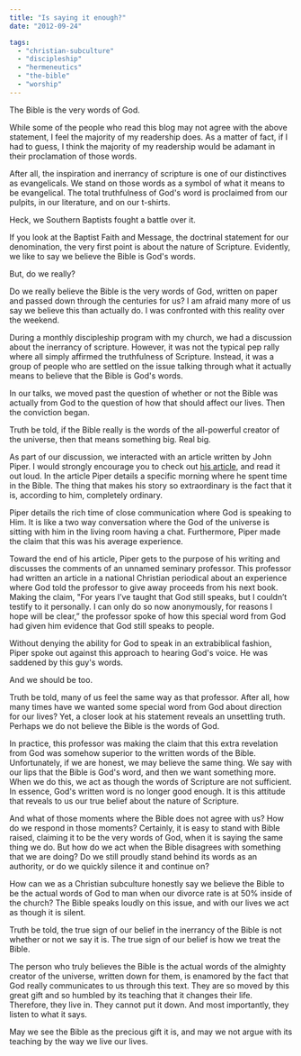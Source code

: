 ```yaml
---
title: "Is saying it enough?"
date: "2012-09-24"

tags: 
  - "christian-subculture"
  - "discipleship"
  - "hermeneutics"
  - "the-bible"
  - "worship"
---
```


The Bible is the very words of God.

While some of the people who read this blog may not agree with the above statement, I feel the majority of my readership does. As a matter of fact, if I had to guess, I think the majority of my readership would be adamant in their proclamation of those words.

After all, the inspiration and inerrancy of scripture is one of our distinctives as evangelicals. We stand on those words as a symbol of what it means to be evangelical. The total truthfulness of God's word is proclaimed from our pulpits, in our literature, and on our t-shirts.

Heck, we Southern Baptists fought a battle over it.

If you look at the Baptist Faith and Message, the doctrinal statement for our denomination, the very first point is about the nature of Scripture. Evidently, we like to say we believe the Bible is God's words.

But, do we really?

Do we really believe the Bible is the very words of God, written on paper and passed down through the centuries for us? I am afraid many more of us say we believe this than actually do. I was confronted with this reality over the weekend.

During a monthly discipleship program with my church, we had a discussion about the inerrancy of scripture. However, it was not the typical pep rally where all simply affirmed the truthfulness of Scripture. Instead, it was a group of people who are settled on the issue talking through what it actually means to believe that the Bible is God's words.

In our talks, we moved past the question of whether or not the Bible was actually from God to the question of how that should affect our lives. Then the conviction began.

Truth be told, if the Bible really is the words of the all-powerful creator of the universe, then that means something big. Real big.

As part of our discussion, we interacted with an article written by John Piper. I would strongly encourage you to check out [his article](http://www.desiringgod.org/resource-library/taste-see-articles/the-morning-i-heard-the-voice-of-god), and read it out loud. In the article Piper details a specific morning where he spent time in the Bible. The thing that makes his story so extraordinary is the fact that it is, according to him, completely ordinary.

Piper details the rich time of close communication where God is speaking to Him. It is like a two way conversation where the God of the universe is sitting with him in the living room having a chat. Furthermore, Piper made the claim that this was his average experience.

Toward the end of his article, Piper gets to the purpose of his writing and discusses the comments of an unnamed seminary professor. This professor had written an article in a national Christian periodical about an experience where God told the professor to give away proceeds from his next book. Making the claim, "For years I’ve taught that God still speaks, but I couldn’t testify to it personally. I can only do so now anonymously, for reasons I hope will be clear,” the professor spoke of how this special word from God had given him evidence that God still speaks to people.

Without denying the ability for God to speak in an extrabiblical fashion, Piper spoke out against this approach to hearing God's voice. He was saddened by this guy's words.

And we should be too.

Truth be told, many of us feel the same way as that professor. After all, how many times have we wanted some special word from God about direction for our lives? Yet, a closer look at his statement reveals an unsettling truth. Perhaps we do not believe the Bible is the words of God.

In practice, this professor was making the claim that this extra revelation from God was somehow superior to the written words of the Bible. Unfortunately, if we are honest, we may believe the same thing. We say with our lips that the Bible is God's word, and then we want something more. When we do this, we act as though the words of Scripture are not sufficient. In essence, God's written word is no longer good enough. It is this attitude that reveals to us our true belief about the nature of Scripture.

And what of those moments where the Bible does not agree with us? How do we respond in those moments? Certainly, it is easy to stand with Bible raised, claiming it to be the very words of God, when it is saying the same thing we do. But how do we act when the Bible disagrees with something that we are doing? Do we still proudly stand behind its words as an authority, or do we quickly silence it and continue on?

How can we as a Christian subculture honestly say we believe the Bible to be the actual words of God to man when our divorce rate is at 50% inside of the church? The Bible speaks loudly on this issue, and with our lives we act as though it is silent.

Truth be told, the true sign of our belief in the inerrancy of the Bible is not whether or not we say it is. The true sign of our belief is how we treat the Bible.

The person who truly believes the Bible is the actual words of the almighty creator of the universe, written down for them, is enamored by the fact that God really communicates to us through this text. They are so moved by this great gift and so humbled by its teaching that it changes their life. Therefore, they live in. They cannot put it down. And most importantly, they listen to what it says.

May we see the Bible as the precious gift it is, and may we not argue with its teaching by the way we live our lives.
